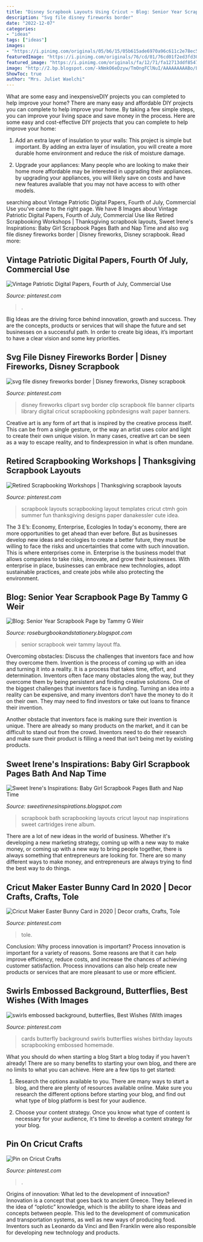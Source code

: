```yaml
---
title: "Disney Scrapbook Layouts Using Cricut ~ Blog: Senior Year Scrapbook Page By Tammy G Weir"
description: "Svg file disney fireworks border"
date: "2022-12-07"
categories:
- "ideas"
tags: ["ideas"]
images:
- "https://i.pinimg.com/originals/05/b6/15/05b615ade6970a96c611c2e78ec5081a.jpg"
featuredImage: "https://i.pinimg.com/originals/76/cd/01/76cd01f2ed3fd30fcb6102f89b86ed71.jpg"
featured_image: "https://i.pinimg.com/originals/fa/12/71/fa12713ddf8547ed7c5d221506317503.jpg"
image: "http://2.bp.blogspot.com/-kNmkO6eDzyw/TmOngFClNuI/AAAAAAAAABo/LmkOCmt3oLA/s1600/IMG_3791-1.JPG"
ShowToc: true
author: "Mrs. Juliet Waelchi"
---
```



What are some easy and inexpensiveDIY projects you can completed to help improve your home?
There are many easy and affordable DIY projects you can complete to help improve your home. By taking a few simple steps, you can improve your living space and save money in the process. Here are some easy and cost-effective DIY projects that you can complete to help improve your home: 
1. Add an extra layer of insulation to your walls: This project is simple but important. By adding an extra layer of insulation, you will create a more durable home environment and reduce the risk of moisture damage. 

2. Upgrade your appliances: Many people who are looking to make their home more affordable may be interested in upgrading their appliances. by upgrading your appliances, you will likely save on costs and have new features available that you may not have access to with other models. 


	

		
searching about Vintage Patriotic Digital Papers, Fourth of July, Commercial Use you've came to the right page. We have 8 Images about Vintage Patriotic Digital Papers, Fourth of July, Commercial Use like Retired Scrapbooking Workshops | Thanksgiving scrapbook layouts, Sweet Irene&#039;s Inspirations: Baby Girl Scrapbook Pages Bath and Nap Time and also svg file disney fireworks border | Disney fireworks, Disney scrapbook. Read more:
		
    
## Vintage Patriotic Digital Papers, Fourth Of July, Commercial Use

<img loading=lazy src="https://i.pinimg.com/originals/fa/12/71/fa12713ddf8547ed7c5d221506317503.jpg" onerror="this.onerror=null;this.src='https://tse2.mm.bing.net/th?id=OIP.9rB3aV83nw28aWM4zHYjVwHaHa&amp;pid=15.1';" alt="Vintage Patriotic Digital Papers, Fourth of July, Commercial Use">

_Source: pinterest.com_

>. 

	

Big Ideas are the driving force behind innovation, growth and success. They are the concepts, products or services that will shape the future and set businesses on a successful path. In order to create big ideas, it’s important to have a clear vision and some key priorities.

    
## Svg File Disney Fireworks Border | Disney Fireworks, Disney Scrapbook

<img loading=lazy src="https://i.pinimg.com/originals/05/b6/15/05b615ade6970a96c611c2e78ec5081a.jpg" onerror="this.onerror=null;this.src='https://tse1.mm.bing.net/th?id=OIP.PPxkdDK5YEx6F36z8uUODwHaHa&amp;pid=15.1';" alt="svg file disney fireworks border | Disney fireworks, Disney scrapbook">

_Source: pinterest.com_

>disney fireworks clipart svg border clip scrapbook file banner cliparts library digital cricut scrapbooking ppbndesigns walt paper banners. 

	

Creative art is any form of art that is inspired by the creative process itself. This can be from a single gesture, or the way an artist uses color and light to create their own unique vision. In many cases, creative art can be seen as a way to escape reality, and to findexpression in what is often mundane.

    
## Retired Scrapbooking Workshops | Thanksgiving Scrapbook Layouts

<img loading=lazy src="https://i.pinimg.com/originals/76/cd/01/76cd01f2ed3fd30fcb6102f89b86ed71.jpg" onerror="this.onerror=null;this.src='https://tse4.mm.bing.net/th?id=OIP.uZ_6Q7FAFlf2N2plllsMWwHaDr&amp;pid=15.1';" alt="Retired Scrapbooking Workshops | Thanksgiving scrapbook layouts">

_Source: pinterest.com_

>scrapbook layouts scrapbooking layout templates cricut ctmh goin summer fun thanksgiving designs paper danakessler cute idea. 

	

The 3 E’s: Economy, Enterprise, Ecologies
In today's economy, there are more opportunities to get ahead than ever before. But as businesses develop new ideas and ecologies to create a better future, they must be willing to face the risks and uncertainties that come with such innovation. This is where enterprises come in. Enterprise is the business model that allows companies to take risks, innovate, and grow their businesses. With enterprise in place, businesses can embrace new technologies, adopt sustainable practices, and create jobs while also protecting the environment.

    
## Blog: Senior Year Scrapbook Page By Tammy G Weir

<img loading=lazy src="http://2.bp.blogspot.com/-kNmkO6eDzyw/TmOngFClNuI/AAAAAAAAABo/LmkOCmt3oLA/s1600/IMG_3791-1.JPG" onerror="this.onerror=null;this.src='https://tse4.mm.bing.net/th?id=OIP.WbZiVljeNlT1Csy1NCbkrwHaHK&amp;pid=15.1';" alt="Blog: Senior Year Scrapbook Page by Tammy G Weir">

_Source: roseburgbookandstationery.blogspot.com_

>senior scrapbook weir tammy layout ffa. 

	

Overcoming obstacles: Discuss the challenges that inventors face and how they overcome them.
Invention is the process of coming up with an idea and turning it into a reality. It is a process that takes time, effort, and determination. Inventors often face many obstacles along the way, but they overcome them by being persistent and finding creative solutions.
One of the biggest challenges that inventors face is funding. Turning an idea into a reality can be expensive, and many inventors don’t have the money to do it on their own. They may need to find investors or take out loans to finance their invention.

Another obstacle that inventors face is making sure their invention is unique. There are already so many products on the market, and it can be difficult to stand out from the crowd. Inventors need to do their research and make sure their product is filling a need that isn’t being met by existing products.

    
## Sweet Irene&#039;s Inspirations: Baby Girl Scrapbook Pages Bath And Nap Time

<img loading=lazy src="http://2.bp.blogspot.com/-C4y2CG3wHlU/VVzqkE2PRWI/AAAAAAAACZA/1re3JrBU124/s1600/IMG_0589-1.jpg" onerror="this.onerror=null;this.src='https://tse4.mm.bing.net/th?id=OIP.XjhEpxSpEDtB3l5yh_54WAHaHV&amp;pid=15.1';" alt="Sweet Irene&#039;s Inspirations: Baby Girl Scrapbook Pages Bath and Nap Time">

_Source: sweetirenesinspirations.blogspot.com_

>scrapbook bath scrapbooking layouts cricut layout nap inspirations sweet cartridges irene album. 

	

There are a lot of new ideas in the world of business. Whether it's developing a new marketing strategy, coming up with a new way to make money, or coming up with a new way to bring people together, there is always something that entrepreneurs are looking for. There are so many different ways to make money, and entrepreneurs are always trying to find the best way to do things.

    
## Cricut Maker Easter Bunny Card In 2020 | Decor Crafts, Crafts, Tole

<img loading=lazy src="https://i.pinimg.com/736x/06/aa/6c/06aa6c8835be3d7523d989a2f6b6771f.jpg" onerror="this.onerror=null;this.src='https://tse3.mm.bing.net/th?id=OIP.mfswwN-mWSe1wIABcjxHGQHaJE&amp;pid=15.1';" alt="Cricut Maker Easter Bunny Card in 2020 | Decor crafts, Crafts, Tole">

_Source: pinterest.com_

>tole. 

	

Conclusion: Why process innovation is important?
Process innovation is important for a variety of reasons. Some reasons are that it can help improve efficiency, reduce costs, and increase the chances of achieving customer satisfaction. Process innovations can also help create new products or services that are more pleasant to use or more efficient.

    
## Swirls Embossed Background, Butterflies, Best Wishes (With Images

<img loading=lazy src="https://i.pinimg.com/originals/e9/8e/9b/e98e9b00b696c6cceaa153ec204f12ad.jpg" onerror="this.onerror=null;this.src='https://tse2.mm.bing.net/th?id=OIP.tuCue9CKxs0zfnofmG4MqwHaFi&amp;pid=15.1';" alt="swirls embossed background, butterflies, Best Wishes (With images">

_Source: pinterest.com_

>cards butterfly background swirls butterflies wishes birthday layouts scrapbooking embossed homemade. 

	

What you should do when starting a blog
Start a blog today if you haven't already! There are so many benefits to starting your own blog, and there are no limits to what you can achieve. Here are a few tips to get started:
1. Research the options available to you. There are many ways to start a blog, and there are plenty of resources available online. Make sure you research the different options before starting your blog, and find out what type of blog platform is best for your audience.

2. Choose your content strategy. Once you know what type of content is necessary for your audience, it's time to develop a content strategy for your blog.

    
## Pin On Cricut Crafts

<img loading=lazy src="https://i.pinimg.com/originals/63/10/54/6310541527098251cbe101e6ee112bb3.jpg" onerror="this.onerror=null;this.src='https://tse3.mm.bing.net/th?id=OIP.TRaYZWBjlH6t8iCyW3IZsAHaJ4&amp;pid=15.1';" alt="Pin on Cricut Crafts">

_Source: pinterest.com_

>. 

	

Origins of innovation: What led to the development of innovation?
Innovation is a concept that goes back to ancient Greece. They believed in the idea of “oplotic” knowledge, which is the ability to share ideas and concepts between people. This led to the development of communication and transportation systems, as well as new ways of producing food. Inventors such as Leonardo da Vinci and Ben Franklin were also responsible for developing new technology and products.

